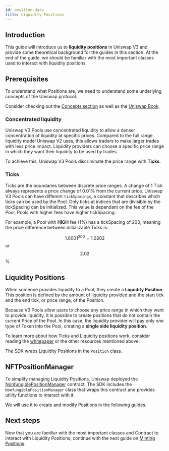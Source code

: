 ```yaml
---
id: position-data
title: Liquidity Positions
---
```


## Introduction

This guide will introduce us to **liquidity positions** in Uniswap V3 and provide some theoretical background for the guides in this section.
At the end of the guide, we should be familiar with the most important classes used to interact with liquidity positions.

## Prerequisites

To understand what Positions are, we need to understand some underlying concepts of the Uniswap protocol.

Consider checking out the [Concepts section](../../../../concepts/protocol/concentrated-liquidity.md) as well as the [Uniswap Book](https://uniswapv3book.com/docs/introduction/uniswap-v3/).

### Concentrated liquidity

Uniswap V3 Pools use concentrated liquidity to allow a denser concentration of liquidity at specific prices.
Compared to the full range liquidity model Uniswap V2 uses, this allows traders to make larger trades with less price impact.
Liquidity providers can choose a specific price range in which they want their liquidity to be used by trades.

To achieve this, Uniswap V3 Pools discriminate the price range with **Ticks**.

### Ticks

Ticks are the boundaries between discrete price ranges.
A change of 1 Tick always represents a price change of 0.01% from the current price.
Uniswap V3 Pools can have different `tickSpacings`, a constant that describes which ticks can be used by the Pool.
Only ticks at indices that are divisible by the tickSpacing can be initialized.
This value is dependant on the fee of the Pool, Pools with higher fees have higher tickSpacing.

For example, a Pool with **HIGH** fee (1%) has a tickSpacing of 200, meaning the price difference between initializable Ticks is:

$$1.0001^{200} = 1.0202$$ or $$2.02$$%

## Liquidity Positions

When someone provides liquidity to a Pool, they create a **Liquidity Position**.
This position is defined by the amount of liquidity provided and the start tick and the end tick, or price range, of the Position.

Because V3 Pools allow users to choose any price range in which they want to provide liquidity, it is possible to create positions that do not contain the current Price of the Pool.
In this case, the liquidity provider will pay only one type of Token into the Pool, creating a **single side liquidity position**.

To learn more about how Ticks and Liquidity positions work, consider reading the [whitepaper](https://uniswap.org/whitepaper-v3.pdf) or the other resources mentioned above.

The SDK wraps Liquidity Positions in the `Position` class.

## NFTPositionManager

To simplify managing Liquidity Positions, Uniswap deployed the [NonfungiblePositionManager](../../../../contracts/v3/reference/periphery/NonfungiblePositionManager.md) contract.
The SDK includes the `NonfungiblePositionManager` class that wraps this contract and provides utility functions to interact with it.

We will use it to create and modify Positions in the following guides.

## Next steps

Now that you are familiar with the most important classes and Contract to interact with Liquidity Positions, continue with the next guide on [Minting Positions](./02-minting-position.md).
